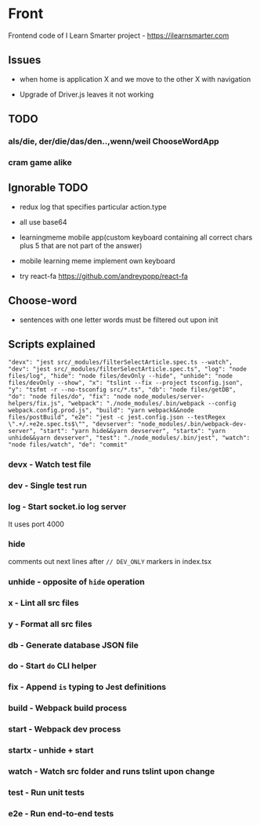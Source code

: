 # Front

Frontend code of I Learn Smarter project - https://ilearnsmarter.com

## Issues

- when home is application X and we move to the other X with navigation

- Upgrade of Driver.js leaves it not working

## TODO

### als/die, der/die/das/den..,wenn/weil ChooseWordApp

### cram game alike

## Ignorable TODO

- redux log that specifies particular action.type

- all use base64

- learningmeme mobile app(custom keyboard containing all correct chars plus 5 that are not part of the answer)

- mobile learning meme implement own keyboard

- try react-fa https://github.com/andreypopp/react-fa

## Choose-word

- sentences with one letter words must be filtered out upon init

## Scripts explained

`
"devx": "jest src/_modules/filterSelectArticle.spec.ts --watch",
"dev": "jest src/_modules/filterSelectArticle.spec.ts",
"log": "node files/log",
"hide": "node files/devOnly --hide",
"unhide": "node files/devOnly --show",
"x": "tslint --fix --project tsconfig.json",
"y": "tsfmt -r --no-tsconfig src/*.ts",
"db": "node files/getDB",
"do": "node files/do",
"fix": "node node_modules/server-helpers/fix.js",
"webpack": "./node_modules/.bin/webpack --config webpack.config.prod.js",
"build": "yarn webpack&&node files/postBuild",
"e2e": "jest -c jest.config.json --testRegex \".+/.+e2e.spec.ts$\"",
"devserver": "node_modules/.bin/webpack-dev-server",
"start": "yarn hide&&yarn devserver",
"startx": "yarn unhide&&yarn devserver",
"test": "./node_modules/.bin/jest",
"watch": "node files/watch",
"de": "commit"
`

### devx - Watch test file

### dev - Single test run

### log - Start socket.io log server

It uses port 4000

### hide

comments out next lines after `// DEV_ONLY` markers in index.tsx

### unhide - opposite of `hide` operation

### x - Lint all src files

### y - Format all src files

### db - Generate database JSON file

### do - Start `do` CLI helper

### fix - Append `is` typing to Jest definitions

### build - Webpack build process

### start - Webpack dev process

### startx - unhide + start

### watch - Watch src folder and runs tslint upon change

### test - Run unit tests

### e2e - Run end-to-end tests
